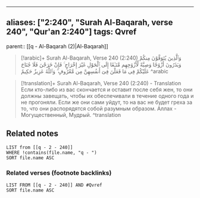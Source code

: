 
---
aliases: ["2:240", "Surah Al-Baqarah, verse 240", "Qur'an 2:240"]
tags: Qvref
---

parent:: [[q - Al-Baqarah (2)|Al-Baqarah]]

> [!arabic]+ Surah Al-Baqarah, Verse 240 (2:240)
> <span class="quran-arabic">وَٱلَّذِينَ يُتَوَفَّوْنَ مِنكُمْ وَيَذَرُونَ أَزْوَٰجًا وَصِيَّةً لِّأَزْوَٰجِهِم مَّتَـٰعًا إِلَى ٱلْحَوْلِ غَيْرَ إِخْرَاجٍ ۚ فَإِنْ خَرَجْنَ فَلَا جُنَاحَ عَلَيْكُمْ فِى مَا فَعَلْنَ فِىٓ أَنفُسِهِنَّ مِن مَّعْرُوفٍ ۗ وَٱللَّهُ عَزِيزٌ حَكِيمٌ</span>
^arabic

> [!translation]+ Surah Al-Baqarah, Verse 240 (2:240) - Translation
> Если кто-либо из вас скончается и оставит после себя жен, то они должны завещать, чтобы их обеспечивали в течение одного года и не прогоняли. Если же они сами уйдут, то на вас не будет греха за то, что они распорядятся собой разумным образом. Аллах - Могущественный, Мудрый.
^translation



## Related notes
```dataview
LIST from [[q - 2 - 240]]
WHERE !contains(file.name, "q - ")
SORT file.name ASC
```

### Related verses (footnote backlinks)
```dataview
LIST FROM [[q - 2 - 240]] AND #Qvref
SORT file.name ASC
```

